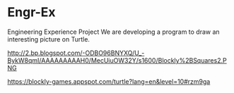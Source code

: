 Engr-Ex
=======

Engineering Experience Project
We are developing a program to draw an interesting picture on Turtle.

http://2.bp.blogspot.com/-ODBO96BNYXQ/U_-BykW8qmI/AAAAAAAAAH0/MecUiuOW32Y/s1600/Blockly%2BSquares2.PNG

https://blockly-games.appspot.com/turtle?lang=en&level=10#rzm9ga
